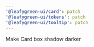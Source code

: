 ```yaml
---
'@leafygreen-ui/card': patch
'@leafygreen-ui/tokens': patch
'@leafygreen-ui/tooltip': patch
---
```


Make Card box shadow darker
